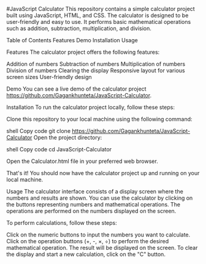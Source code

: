 #JavaScript Calculator
This repository contains a simple calculator project built using JavaScript, HTML, and CSS. The calculator is designed to be user-friendly and easy to use. It performs basic mathematical operations such as addition, subtraction, multiplication, and division.

Table of Contents
Features
Demo
Installation
Usage


Features
The calculator project offers the following features:

Addition of numbers
Subtraction of numbers
Multiplication of numbers
Division of numbers
Clearing the display
Responsive layout for various screen sizes
User-friendly design


Demo
You can see a live demo of the calculator project https://github.com/Gagankhunteta/JavaScript-Calculator.

Installation
To run the calculator project locally, follow these steps:

Clone this repository to your local machine using the following command:

shell
Copy code
git clone https://github.com/Gagankhunteta/JavaScript-Calculator
Open the project directory:

shell
Copy code
cd JavaScript-Calculator

Open the Calculator.html file in your preferred web browser.

That's it! You should now have the calculator project up and running on your local machine.

Usage
The calculator interface consists of a display screen where the numbers and results are shown. You can use the calculator by clicking on the buttons representing numbers and mathematical operations. The operations are performed on the numbers displayed on the screen.

To perform calculations, follow these steps:

Click on the numeric buttons to input the numbers you want to calculate.
Click on the operation buttons (+, -, ×, ÷) to perform the desired mathematical operation.
The result will be displayed on the screen.
To clear the display and start a new calculation, click on the "C" button.



